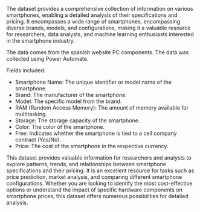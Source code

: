 The dataset provides a comprehensive collection of information on various smartphones, enabling a detailed analysis of their specifications and pricing. It encompasses a wide range of smartphones, encompassing diverse brands, models, and configurations, making it a valuable resource for researchers, data analysts, and machine learning enthusiasts interested in the smartphone industry.

The data comes from the spanish website PC components. The data was collected using Power Automate.

Fields included:

- Smartphone Name: The unique identifier or model name of the smartphone.
- Brand: The manufacturer of the smartphone.
- Model: The specific model from the brand.
- RAM (Random Access Memory): The amount of memory available for multitasking.
- Storage: The storage capacity of the smartphone.
- Color: The color of the smartphone.
- Free: Indicates whether the smartphone is tied to a cell company contract (Yes/No).
- Price: The cost of the smartphone in the respective currency.

This dataset provides valuable information for researchers and analysts to explore patterns, trends, and relationships between smartphone specifications and their pricing. It is an excellent resource for tasks such as price prediction, market analysis, and comparing different smartphone configurations. Whether you are looking to identify the most cost-effective options or understand the impact of specific hardware components on smartphone prices, this dataset offers numerous possibilities for detailed analysis.
